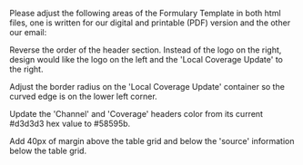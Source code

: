 Please adjust the following areas of the Formulary Template in both html files, one is written for our digital and printable (PDF) version and the other our email:

Reverse the order of the header section. Instead of the logo on the right, design would like the logo on the left and the 'Local Coverage Update' to the right.

Adjust the border radius on the 'Local Coverage Update' container so the curved edge is on the lower left corner.

Update the 'Channel' and 'Coverage' headers color from its current #d3d3d3 hex value to #58595b.

Add 40px of margin above the table grid and below the 'source' information below the table grid.

